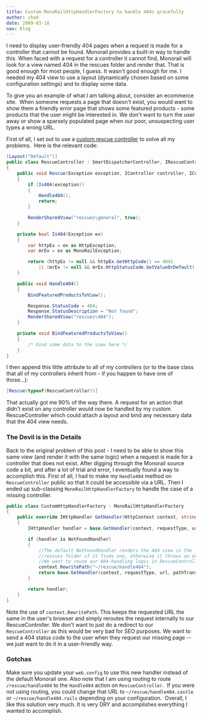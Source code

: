 ```yaml
---
title: Custom MonoRailHttpHandlerFactory to handle 404s gracefully
author: chad
date: 2009-03-10
nav: blog
---
```


I need to display user-friendly 404 pages when a request is made for a controller that cannot be found. Monorail provides a built-in way to handle this. When faced with a request for a controller it cannot find, Monorail will look for a view named 404 in the rescues folder and render that. That is good enough for most people, I guess. It wasn't good enough for me. I needed my 404 view to use a layout (dynamically chosen based on some configuration settings) and to display some data.

To give you an example of what I am talking about, consider an ecommerce site.  When someone requests a page that doesn't exist, you would want to show them a friendly error page that shows some featured products - some products that the user might be interested in. We don't want to turn the user away or show a sparsely populated page when our poor, unsuspecting user types a wrong URL.

First of all, I set out to use a [custom rescue controller](http://justinram.wordpress.com/2009/01/09/monorail-custom-rescue-controller-irescuecontroller/) to solve all my problems.  Here is the relevant code:

```cs
[Layout("Default")]
public class RescueController : SmartDispatcherController, IRescueController
{
    public void Rescue(Exception exception, IController controller, IControllerContext controllerContext)
    {
        if (Is404(exception))
        {
            Handle404();
            return;
        }

        RenderSharedView("rescues\general", true);
    }

    private bool Is404(Exception ex)
    {
        var httpEx = ex as HttpException;
        var mrEx = ex as MonoRailException;

        return (httpEx != null && httpEx.GetHttpCode() == 404)
            || (mrEx != null && mrEx.HttpStatusCode.GetValueOrDefault() == 404);
    }

    public void Handle404()
    {
        BindFeaturedProductsToView();

        Response.StatusCode = 404;
        Response.StatusDescription = "Not found";
        RenderSharedView("rescues\404");
    }

    private void BindFeaturedProductsToView()
    {
        /* bind some data to the view here */
    }
}
```

I then append this little attribute to all of my controllers (or to the base class that all of my controllers inherit from - if you happen to have one of those…):

```cs
[Rescue(typeof(RescueController))]
```

That actually got me 90% of the way there. A request for an action that didn't exist on any controller would now be handled by my custom RescueController which could attach a layout and bind any necessary data that the 404 view needs.

### The Devil is in the Details
Back to the original problem of this post - I need to be able to show this same view (and render it with the same logic) when a request is made for a controller that does not exist. After digging through the Monorail source code a bit, and after a lot of trial and error, I eventually found a way to accomplish this. First of all, I had to make my `Handle404` method on `RescueController` public so that it could be accessible via a URL. Then I ended up sub-classing `MonoRailHttpHandlerFactory` to handle the case of a missing controller.

```cs
public class CustomHttpHandlerFactory : MonoRailHttpHandlerFactory
{
    public override IHttpHandler GetHandler(HttpContext context, string requestType, string url, string pathTranslated)
    {
        IHttpHandler handler = base.GetHandler(context, requestType, url, pathTranslated);

        if (handler is NotFoundHandler)
        {
            //The default NotFoundHandler renders the 404 view in the
            //rescues folder if it finds one, otherwise it throws an exception.
            //We want to reuse our 404-handling logic in RescueController.
            context.RewritePath("~/rescue/handle404");
            return base.GetHandler(context, requestType, url, pathTranslated);
        }

        return handler;
    }
}
```

Note the use of `context.RewritePath`. This keeps the requested URL the same in the user's browser and simply reroutes the request internally to our RescueController. We don't want to just do a redirect to our `RescueController` as this would be very bad for SEO purposes. We want to send a 404 status code to the user when they request our missing page -- we just want to do it in a user-friendly way.

### Gotchas
Make sure you update your `web.config` to use this new handler instead of the default Monorail one. Also note that I am using routing to route `/rescue/handle404` to the `Handle404` action on `RescueController`.  If you were not using routing, you could change that URL to `~/rescue/handle404.castle` or `~/rescue/handle404.rails` depending on your configuration.  Overall, I like this solution very much. It is very DRY and accomplishes everything I wanted to accomplish.